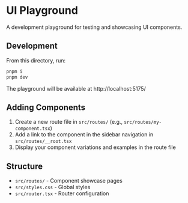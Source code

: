 # UI Playground

A development playground for testing and showcasing UI components.

## Development

From this directory, run:

```sh
pnpm i
pnpm dev
```

The playground will be available at http://localhost:5175/

## Adding Components

1. Create a new route file in `src/routes/` (e.g., `src/routes/my-component.tsx`)
2. Add a link to the component in the sidebar navigation in `src/routes/__root.tsx`
3. Display your component variations and examples in the route file

## Structure

- `src/routes/` - Component showcase pages
- `src/styles.css` - Global styles
- `src/router.tsx` - Router configuration